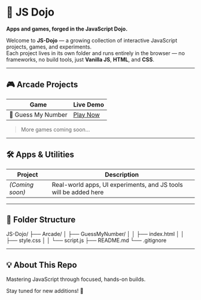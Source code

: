 # 🥋 JS Dojo

**Apps and games, forged in the JavaScript Dojo.**

Welcome to **JS-Dojo** — a growing collection of interactive JavaScript projects, games, and experiments.  
Each project lives in its own folder and runs entirely in the browser — no frameworks, no build tools, just **Vanilla JS**, **HTML**, and **CSS**.

---

## 🎮 Arcade Projects

| Game | Live Demo |
|------|-----------|
| 🎯 Guess My Number | [Play Now](https://joashpaul.github.io/JS-Dojo/Arcade/GuessMyNumber/) |

> More games coming soon…

---

## 🛠️ Apps & Utilities

| Project | Description |
|---------|-------------|
| _(Coming soon)_ | Real-world apps, UI experiments, and JS tools will be added here |

---

## 🧱 Folder Structure

JS-Dojo/
├── Arcade/
│ ├── GuessMyNumber/
│ │ ├── index.html
│ │ ├── style.css
│ │ └── script.js
├── README.md
└── .gitignore

---

## 💡 About This Repo

Mastering JavaScript through focused, hands-on builds.

Stay tuned for new additions! 🚀
